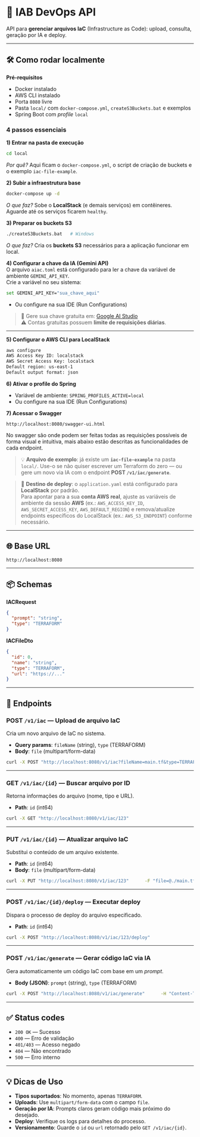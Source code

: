 # 🚀 IAB DevOps API

API para **gerenciar arquivos IaC** (Infrastructure as Code): upload, consulta, geração por IA e deploy.

---

## 🛠 Como rodar localmente

**Pré-requisitos**
- Docker instalado
- AWS CLI instalado
- Porta `8080` livre
- Pasta `local/` com `docker-compose.yml`, `createS3Buckets.bat` e exemplos
- Spring Boot com *profile* `local`

### 4 passos essenciais
**1) Entrar na pasta de execução**
```bash
cd local
```
*Por quê?* Aqui ficam o `docker-compose.yml`, o script de criação de buckets e o exemplo `iac-file-example`.

**2) Subir a infraestrutura base**
```bash
docker-compose up -d
```
*O que faz?* Sobe o **LocalStack** (e demais serviços) em contêineres. Aguarde até os serviços ficarem `healthy`.

**3) Preparar os buckets S3**
```bash
./createS3Buckets.bat   # Windows
```
*O que faz?* Cria os **buckets S3** necessários para a aplicação funcionar em local.

**4) Configurar a chave da IA (Gemini API)**  
O arquivo `aiac.toml` está configurado para ler a chave da variável de ambiente `GEMINI_API_KEY`.  
Crie a variável no seu sistema:
```bash
set GEMINI_API_KEY="sua_chave_aqui"
```
- Ou configure na sua IDE (Run Configurations)
> 🔗 Gere sua chave gratuita em: [Google AI Studio](https://aistudio.google.com/app/apikey)  
> ⚠️ Contas gratuitas possuem **limite de requisições diárias**.

---
**5) Configurar o AWS CLI para LocalStack**
```bash
aws configure
AWS Access Key ID: localstack
AWS Secret Access Key: localstack
Default region: us-east-1
Default output format: json
```

**6) Ativar o profile do Spring**
- Variável de ambiente: `SPRING_PROFILES_ACTIVE=local`
- Ou configure na sua IDE (Run Configurations)

**7) Acessar o Swagger**

```
http://localhost:8080/swagger-ui.html
```

No swagger são onde podem ser feitas todas as requisições possíveis de forma visual e intuitiva, mais abaixo estão 
descritas as funcionalidades de cada endpoint.

> 💡 **Arquivo de exemplo**: já existe um **`iac-file-example`** na pasta `local/`. Use-o se não quiser escrever um Terraform do zero — ou gere um novo via IA com o endpoint **POST `/v1/iac/generate`**.

> 🎯 **Destino de deploy**: o `application.yaml` está configurado para **LocalStack** por padrão.  
> Para apontar para a sua **conta AWS real**, ajuste as variáveis de ambiente da sessão **AWS** (ex.: `AWS_ACCESS_KEY_ID`, `AWS_SECRET_ACCESS_KEY`, `AWS_DEFAULT_REGION`) e remova/atualize endpoints específicos do LocalStack (ex.: `AWS_S3_ENDPOINT`) conforme necessário.

---

## 🌐 Base URL
```
http://localhost:8080
```

---

## 📦 Schemas

**IACRequest**
```json
{
  "prompt": "string",
  "type": "TERRAFORM"
}
```

**IACFileDto**
```json
{
  "id": 0,
  "name": "string",
  "type": "TERRAFORM",
  "url": "https://..."
}
```

---

## 🔌 Endpoints

### POST `/v1/iac` — Upload de arquivo IaC
Cria um novo arquivo de IaC no sistema.
- **Query params**: `fileName` (string), `type` (TERRAFORM)
- **Body**: `file` (multipart/form-data)
```bash
curl -X POST "http://localhost:8080/v1/iac?fileName=main.tf&type=TERRAFORM"      -F "file=@./main.tf"
```

---

### GET `/v1/iac/{id}` — Buscar arquivo por ID
Retorna informações do arquivo (nome, tipo e URL).
- **Path**: `id` (int64)
```bash
curl -X GET "http://localhost:8080/v1/iac/123"
```

---

### PUT `/v1/iac/{id}` — Atualizar arquivo IaC
Substitui o conteúdo de um arquivo existente.
- **Path**: `id` (int64)
- **Body**: `file` (multipart/form-data)
```bash
curl -X PUT "http://localhost:8080/v1/iac/123"      -F "file=@./main.tf"
```

---

### POST `/v1/iac/{id}/deploy` — Executar deploy
Dispara o processo de deploy do arquivo especificado.
- **Path**: `id` (int64)
```bash
curl -X POST "http://localhost:8080/v1/iac/123/deploy"
```

---

### POST `/v1/iac/generate` — Gerar código IaC via IA
Gera automaticamente um código IaC com base em um *prompt*.
- **Body (JSON)**: `prompt` (string), `type` (TERRAFORM)
```bash
curl -X POST "http://localhost:8080/v1/iac/generate"      -H "Content-Type: application/json"      -d '{"prompt":"Crie um bucket S3 com versionamento","type":"TERRAFORM"}'
```

---

## ✅ Status codes
- `200 OK` — Sucesso
- `400` — Erro de validação
- `401/403` — Acesso negado
- `404` — Não encontrado
- `500` — Erro interno

---

## 💡 Dicas de Uso
- **Tipos suportados**: No momento, apenas `TERRAFORM`.
- **Uploads**: Use `multipart/form-data` com o campo `file`.
- **Geração por IA**: Prompts claros geram código mais próximo do desejado.
- **Deploy**: Verifique os logs para detalhes do processo.
- **Versionamento**: Guarde o `id` ou `url` retornado pelo `GET /v1/iac/{id}`.
